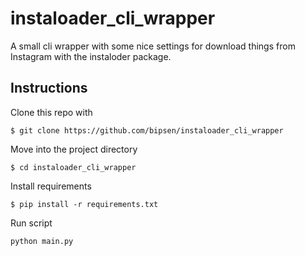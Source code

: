 # instaloader_cli_wrapper
A small cli wrapper with some nice settings for download things from Instagram with the instaloder package.

## Instructions

Clone this repo with 

`$ git clone https://github.com/bipsen/instaloader_cli_wrapper`

Move into the project directory 

`$ cd instaloader_cli_wrapper`

Install requirements

`$ pip install -r requirements.txt`

Run script

`python main.py`
